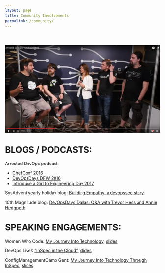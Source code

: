 ```yaml
---
layout: page
title: Community Involvements
permalink: /community/
---
```

[<img src='/assets/article_images/community/chefconfado.png' style='display: block; margin-left: auto; margin-right: auto; padding-top: 40px' />](https://www.youtube.com/watch?v=U7i4JE4Zk7w&t=578s)


# BLOGS / PODCASTS:
Arrested DevOps podcast: 

 - [ChefConf 2016](https://www.youtube.com/watch?v=U7i4JE4Zk7w&t=578s)
 - [DevOpsDays DFW 2016](https://www.arresteddevops.com/devopsdays-dfw-2016/)
 - [Introduce a Girl to Engineering Day 2017](https://youtu.be/MitmkB-MLOw)

SysAdvent yearly holiday blog: [Building Empathy: a devopssec story](buff.ly/2gRAtHs)

10th Magnitude blog: [DevOpsDays Dallas: Q&A with Trevor Hess and Annie Hedgpeth](http://www.10thmagnitude.com/tech-blog/devopsdays-dallas/)

# SPEAKING ENGAGEMENTS:
Women Who Code: [My Journey Into Technology](https://twitter.com/WWCodeDFW/status/807033959188086785), [slides](http://prezi.com/2dkunsfxz99y/?utm_campaign=share&rc=ex0share&utm_medium=copy)

DevOps Live!: [“InSpec in the Cloud”](https://www.youtube.com/watch?v=Y9kqolVaMOA), [slides](http://prezi.com/teptbcs7stva/?utm_campaign=share&rc=ex0share&utm_medium=copy)

ConfigManagementCamp Gent: [My Journey Into Technology Through InSpec](https://www.youtube.com/watch?v=Vg9ViDHKWJc), [slides](http://prezi.com/3k-pdefzgx9t/?utm_campaign=share&rc=ex0share&utm_medium=copy)